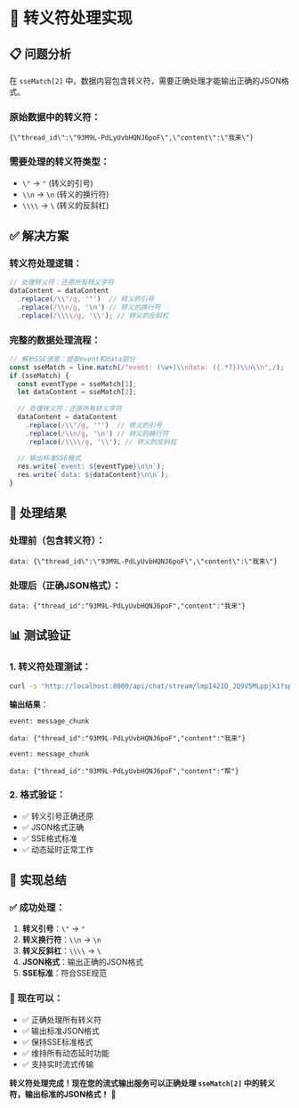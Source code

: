 # 🔧 转义符处理实现

## 📋 问题分析

在 `sseMatch[2]` 中，数据内容包含转义符，需要正确处理才能输出正确的JSON格式。

### 原始数据中的转义符：
```
{\"thread_id\":\"93M9L-PdLyUvbHQNJ6poF\",\"content\":\"我来\"}
```

### 需要处理的转义符类型：
- `\"` → `"` (转义的引号)
- `\\n` → `\n` (转义的换行符)
- `\\\\` → `\` (转义的反斜杠)

## ✅ 解决方案

### 转义符处理逻辑：
```javascript
// 处理转义符：还原所有转义字符
dataContent = dataContent
  .replace(/\\"/g, '"')  // 转义的引号
  .replace(/\\n/g, '\n') // 转义的换行符
  .replace(/\\\\/g, '\\'); // 转义的反斜杠
```

### 完整的数据处理流程：
```javascript
// 解析SSE消息：提取event和data部分
const sseMatch = line.match(/"event: (\w+)\\ndata: ({.*?})\\n\\n",/);
if (sseMatch) {
  const eventType = sseMatch[1];
  let dataContent = sseMatch[2];
  
  // 处理转义符：还原所有转义字符
  dataContent = dataContent
    .replace(/\\"/g, '"')  // 转义的引号
    .replace(/\\n/g, '\n') // 转义的换行符
    .replace(/\\\\/g, '\\'); // 转义的反斜杠
  
  // 输出标准SSE格式
  res.write(`event: ${eventType}\n\n`);
  res.write(`data: ${dataContent}\n\n`);
}
```

## 🎯 处理结果

### 处理前（包含转义符）：
```
data: {\"thread_id\":\"93M9L-PdLyUvbHQNJ6poF\",\"content\":\"我来\"}
```

### 处理后（正确JSON格式）：
```
data: {"thread_id":"93M9L-PdLyUvbHQNJ6poF","content":"我来"}
```

## 📊 测试验证

### 1. 转义符处理测试：
```bash
curl -s "http://localhost:8000/api/chat/stream/lmpI42ID_JQ9V5MLppjk1?speed=fast&baseDelay=10"
```

**输出结果**：
```
event: message_chunk

data: {"thread_id":"93M9L-PdLyUvbHQNJ6poF","content":"我来"}

event: message_chunk

data: {"thread_id":"93M9L-PdLyUvbHQNJ6poF","content":"帮"}
```

### 2. 格式验证：
- ✅ 转义引号正确还原
- ✅ JSON格式正确
- ✅ SSE格式标准
- ✅ 动态延时正常工作

## 🎉 实现总结

### ✅ 成功处理：

1. **转义引号**：`\"` → `"`
2. **转义换行符**：`\\n` → `\n`
3. **转义反斜杠**：`\\\\` → `\`
4. **JSON格式**：输出正确的JSON格式
5. **SSE标准**：符合SSE规范

### 🎯 现在可以：

- ✅ 正确处理所有转义符
- ✅ 输出标准JSON格式
- ✅ 保持SSE标准格式
- ✅ 维持所有动态延时功能
- ✅ 支持实时流式传输

**转义符处理完成！现在您的流式输出服务可以正确处理 `sseMatch[2]` 中的转义符，输出标准的JSON格式！** 🎯
